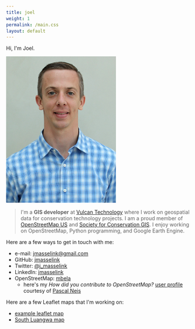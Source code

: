 ```yaml
---
title: joel
weight: 1
permalink: /main.css
layout: default
---
```


Hi, I'm Joel.

[comment]:![joelm](/images/Masselink-edit.jpg)
<img src="/images/Masselink-edit.jpg" alt="alt text" width="300px" height="400px"/>

>I'm a **GIS developer** at [Vulcan Technology](http://www.vulcan.com/technology) where I work on geospatial data  for conservation technology projects.
>I am a proud member of [OpenStreetMap US](http://openstreetmap.org) and [Society for Conservation GIS](http://scgis.org).
>I enjoy working on OpenStreetMap, Python programming, and Google Earth Engine.

Here are a few ways to get in touch with me:

* e-mail: [jmasselink@gmail.com](mailto:jmasselink@gmail.com)
* GitHub: [jmasselink](http://github.com/jmasselink)
* Twitter: [@j_masselink](http://twitter.com/j_masselink)
* LinkedIn: [jmasselink](https://www.linkedin.com/in/jmasselink)
* OpenStreetMap: [mbela](http://www.openstreetmap.org/user/mbela)  
    -  here's my *How did you contribute to OpenStreetMap?* [user profile](http://hdyc.neis-one.org/?mbela) courtesy of [Pascal Neis](http://neis-one.org)


Here are a few Leaflet maps that I'm working on:

* [example leaflet map](/maps/leaflet-map.html)
* [South Luangwa map](/maps/SLuangwa-map.html)

